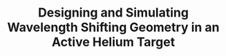 ---
title: "Designing and Simulating Wavelength Shifting Geometry in an Active Helium Target"
header:
  teaser: /assets/images/thesis.png
excerpt: I designed and simulated wavelength shifting geometry for a proposed active helium target at the Mainz Microtron in Germany.
order: 2
share: false
toc: true
toc_sticky: true
---